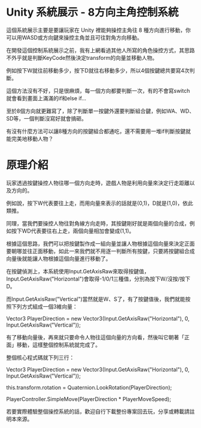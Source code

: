 # Unity 系統展示 - 8方向主角控制系統
這個系統展示主要是要讓玩家在 Unity 裡能夠操控主角往 8 種方向進行移動，你可以用WASD或方向鍵來操控主角並且可往對角方向移動。

在開發這個控制系統展示之前，我有上網看過其他人所寫的角色操控方式，其思路不外乎就是判斷KeyCode然後決定transform的向量並移動人物。

例如按下W就往前移動多少，按下D就往右移動多少，所以4個按鍵總共要寫4次判斷。

這個方法沒有不好，只是很麻煩，每一個方向都要判斷一次，有的不會寫switch就會看到畫面上滿滿的if和else if...

至於8個方向就更難寫了，除了判斷單一按鍵外還要判斷組合鍵，例如WA、WD、SD等，一個判斷沒寫好就會搞砸。

有沒有什麼方法可以讓8種方向的按鍵組合都通吃，還不需要用一堆if判斷按鍵就能完美地移動人物？

# 原理介紹
玩家透過按鍵操控人物往哪一個方向走時，遊戲人物是利用向量來決定行走距離以及方向的。

例如說，按下W代表要往上走，而用向量來表示的話就是(0,1)，D就是(1,0)，依此類推。

同理，當我們要操控人物往對角線方向走時，其按鍵剛好就是兩個向量的合成，例如按下WD代表要往右上走，兩個向量相加會變成(1,1)。

根據這個思路，我們可以把按鍵製作成一組向量並讓人物根據這個向量來決定正面要朝哪並往正面移動，如此一來我們就不用逐一判斷所有按鍵，只要將按鍵組合成向量後就能讓人物根據這個向量進行移動了。

在按鍵偵測上，本系統使用Input.GetAxisRaw來取得按鍵值，Input.GetAxisRaw("Horizontal")會取得-1/0/1三種值，分別為按下W/沒按/按下D。

而Input.GetAxisRaw("Vertical")當然就是W、S了，有了按鍵值後，我們就能按照下列方式組成一個3維向量：

Vector3 PlayerDirection = new Vector3(Input.GetAxisRaw("Horizontal"), 0, Input.GetAxisRaw("Vertical"));

有了移動向量後，再來就只要命令人物往這個向量的方向看，然後叫它朝著「正面」移動，這樣整個控制系統就完成了。

整個核心程式碼就下列三行：

Vector3 PlayerDirection = new Vector3(Input.GetAxisRaw("Horizontal"), 0, Input.GetAxisRaw("Vertical"));

this.transform.rotation = Quaternion.LookRotation(PlayerDirection);

PlayerController.SimpleMove(PlayerDirection * PlayerMoveSpeed);

若要實際體驗整個操控系統的話，歡迎自行下載整份專案回去玩，分享或轉載請註明本來源。
